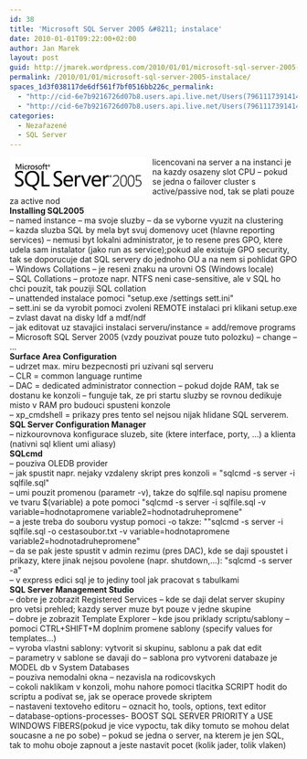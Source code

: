 ```yaml
---
id: 38
title: 'Microsoft SQL Server 2005 &#8211; instalace'
date: 2010-01-01T09:22:00+02:00
author: Jan Marek
layout: post
guid: http://jmarek.wordpress.com/2010/01/01/microsoft-sql-server-2005-instalace
permalink: /2010/01/01/microsoft-sql-server-2005-instalace/
spaces_1d3f038117de6df561f7bf0516bb226c_permalink:
  - "http://cid-6e7b9216726d07b8.users.api.live.net/Users(7961117391414167480)/Blogs('6E7B9216726D07B8!242')/Entries('6E7B9216726D07B8!305')?authkey=EpZNAU0huAk%24"
  - "http://cid-6e7b9216726d07b8.users.api.live.net/Users(7961117391414167480)/Blogs('6E7B9216726D07B8!242')/Entries('6E7B9216726D07B8!305')?authkey=EpZNAU0huAk%24"
categories:
  - Nezařazené
  - SQL Server
---
```

<div id="msgcns!6E7B9216726D07B8!305" class="bvMsg">
  <p>
    <a href="/wp-content/uploads/2010/10/sqlserver20055b45d.png" rel="WLPP"><img style="display:inline;border-width:0;margin:0 10px 0 0;" title="sqlserver2005" border="0" alt="sqlserver2005" align="left" src="/wp-content/uploads/2010/10/sqlserver20055b45d.png?w=290" width="240" height="66" /></a> licencovani na server a na instanci je na kazdy osazeny slot CPU &#8211; pokud se jedna o failover cluster s active/passive nod, tak se plati pouze za active nod<br /><b>Installing SQL2005</b><br />&#8211; named instance &#8211; ma svoje sluzby &#8211; da se vyborne vyuzit na clustering<br />&#8211; kazda sluzba SQL by mela byt svuj domenovy ucet (hlavne reporting services) &#8211; nemusi byt lokalni administrator, je to resene pres GPO, ktere udela sam instalator (jako run as service);pokud ale existuje GPO security, tak se doporucuje dat SQL servery do jednoho OU a na nem si pohlidat GPO<br />&#8211; Windows Collations &#8211; je reseni znaku na urovni OS (Windows locale)<br />&#8211; SQL Collations &#8211; protoze napr. NTFS neni case-sensitive, ale v SQL ho chci pouzit, tak pouziji SQL collation<br />&#8211; unattended instalace pomoci "setup.exe /settings sett.ini"<br />&#8211; sett.ini se da vyrobit pomoci zvoleni REMOTE instalaci pri klikani setup.exe<br />&#8211; zvlast davat na disky ldf a mdf/ndf<br />&#8211; jak editovat uz stavajici instalaci serveru/instance = add/remove programs &#8211; Microsoft SQL Server 2005 (vzdy pouzivat pouze tuto polozku) &#8211; change &#8211; &#8230;<br /><b>Surface Area Configuration</b><br />&#8211; udrzet max. miru bezpecnosti pri uzivani sql serveru<br />&#8211; CLR = common language runtime<br />&#8211; DAC = dedicated administrator connection &#8211; pokud dojde RAM, tak se dostanu ke konzoli &#8211; funguje tak, ze pri startu sluzby se rovnou dedikuje misto v RAM pro budouci spusteni konzole<br />&#8211; xp_cmdshell = prikazy pres tento sel nejsou nijak hlidane SQL serverem.<br /><b>SQL Server Configuration Manager</b><br />&#8211; nizkourovnova konfigurace sluzeb, site (ktere interface, porty, &#8230;) a klienta (nativni sql klient umi aliasy)<br /><b>SQLcmd</b><br />&#8211; pouziva OLEDB provider<br />&#8211; jak spustit napr. nejaky vzdaleny skript pres konzoli = "sqlcmd -s server -i sqlfile.sql"<br />&#8211; umi pouzit promenou (parametr -v), takze do sqlfile.sql napisu promene ve tvaru $(variable) a pote pomoci "sqlcmd -s server -i sqlfile.sql -v variable=hodnotapromene variable2=hodnotadruhepromene"<br />&#8211; a jeste treba do souboru vystup pomoci -o takze: ""sqlcmd -s server -i sqlfile.sql -o cestasoubor.txt -v variable=hodnotapromene variable2=hodnotadruhepromene"<br />&#8211; da se pak jeste spustit v admin rezimu (pres DAC), kde se daji spoustet i prikazy, ktere jinak nejsou povolene (napr. shutdown,&#8230;): "sqlcmd -s server -a"<br />&#8211; v express edici sql je to jediny tool jak pracovat s tabulkami<br /><b>SQL Server Management Studio</b><br />&#8211; dobre je zobrazit Registered Services &#8211; kde se daji delat server skupiny pro vetsi prehled; kazdy server muze byt pouze v jedne skupine<br />&#8211; dobre je zobrazit Template Explorer &#8211; kde jsou priklady scriptu/sablony &#8211; pomoci CTRL+SHIFT+M doplnim promene sablony (specify values for templates&#8230;)<br />&#8211; vyroba vlastni sablony: vytvorit si skupinu, sablonu a pak dat edit<br />&#8211; parametry v sablone se davaji do &#8211; sablona pro vytvoreni databaze je MODEL db v System Databases<br />&#8211; pouziva nemodalni okna &#8211; nezavisla na rodicovskych<br />&#8211; cokoli naklikam v konzoli, mohu nahore pomoci tlacitka SCRIPT hodit do scriptu a podivat se, jak se operace provede skriptem<br />&#8211; nastaveni textoveho editoru &#8211; oznacit ho, tools, options, text editor<br />&#8211; database-options-processes- BOOST SQL SERVER PRIORITY a USE WINDOWS FIBERS(pokud je vice vypoctu, tak diky tomuto se mohou delat soucasne a ne po sobe) &#8211; pokud se jedna o server, na kterem je jen SQL, tak to mohu oboje zapnout a jeste nastavit pocet (kolik jader, tolik vlaken)</div>
